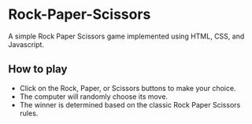 # Rock-Paper-Scissors

A simple Rock Paper Scissors game implemented using HTML, CSS, and Javascript.

## How to play
* Click on the Rock, Paper, or Scissors buttons to make your choice.
* The computer will randomly choose its move.
* The winner is determined based on the classic Rock Paper Scissors rules.

